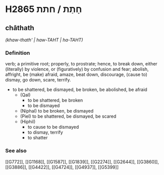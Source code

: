 # H2865 חָתַת / חתת

## châthath

_(khaw-thath' | haw-TAHT | ha-TAHT)_

### Definition

verb; a primitive root; properly, to prostrate; hence, to break down, either (literally) by violence, or (figuratively) by confusion and fear; abolish, affright, be (make) afraid, amaze, beat down, discourage, (cause to) dismay, go down, scare, terrify.

- to be shattered, be dismayed, be broken, be abolished, be afraid
    - (Qal)
        - to be shattered, be broken
        - to be dismayed
    - (Niphal) to be broken, be dismayed
    - (Piel) to be shattered, be dismayed, be scared
    - (Hiphil)
        - to cause to be dismayed
        - to dismay, terrify
        - to shatter
### See also

[[G772]], [[G1168]], [[G1587]], [[G1839]], [[G2274]], [[G2644]], [[G3860]], [[G3886]], [[G4422]], [[G4724]], [[G4937]], [[G5399]]

